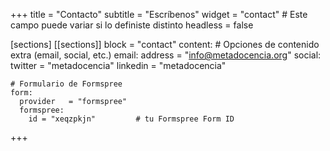 +++
title       = "Contacto"
subtitle    = "Escríbenos"
widget      = "contact"     # Este campo puede variar si lo definiste distinto
headless    = false

[sections]
  [[sections]]
  block = "contact"
  content:
    # Opciones de contenido extra (email, social, etc.)
    email:
      address = "info@metadocencia.org"
    social:
      twitter = "metadocencia"
      linkedin = "metadocencia"
    
    # Formulario de Formspree
    form:
      provider   = "formspree"
      formspree:
        id = "xeqzpkjn"         # tu Formspree Form ID
+++
